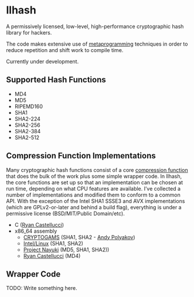 # llhash
A permissively licensed, low-level, high-performance cryptographic hash
library for hackers.

The code makes extensive use of
[metaprogramming](https://en.wikipedia.org/wiki/Metaprogramming)
techniques in order to reduce repetition and shift work to compile time.

Currently under development.

## Supported Hash Functions

* MD4
* MD5
* RIPEMD160
* SHA1
* SHA2-224
* SHA2-256
* SHA2-384
* SHA2-512

## Compression Function Implementations

Many cryptographic hash functions consist of a core
[compression function](https://en.wikipedia.org/wiki/One-way_compression_function)
that does the bulk of the work plus some simple wrapper code. In llhash, the
core functions are set up so that an implementation can be chosen at run time,
depending on what CPU features are available. I’ve collected a number of
implementations and modified them to conform to a common API. With the
exception of the Intel SHA1 SSSE3 and AVX implementations (which are
GPLv2-or-later and behind a build flag), everything is under a permissive
license (BSD/MIT/Public Domain/etc).

* C ([Ryan Castellucci](https://github.com/ryancdotorg))
* x86_64 assembly
    * [CRYPTOGAMS](https://github.com/dot-asm/cryptogams)
      (SHA1, SHA2 - [Andy Polyakov](https://github.com/dot-asm))
    * [Intel/Linux](https://github.com/torvalds/linux/tree/v5.12/arch/x86/crypto)
      (SHA1, SHA2)
    * [Project Nayuki](https://www.nayuki.io/category/x86)
      (MD5, SHA1, SHA2))
    * [Ryan Castellucci](https://github.com/ryancdotorg) (MD4)

## Wrapper Code

TODO: Write something here.
